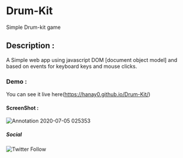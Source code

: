 # Drum-Kit
Simple Drum-kit game

## Description :
A Simple web app using javascript DOM [document object model] and based on events for keyboard keys and mouse clicks.

### Demo :
You can see it live here(https://hanay0.github.io/Drum-Kit/)

#### ScreenShot : 
![Annotation 2020-07-05 025353](https://user-images.githubusercontent.com/30327222/86523342-64ca9e80-be6b-11ea-866d-32ac2e06f275.png)

##### Social
![Twitter Follow](https://img.shields.io/twitter/follow/y_ahanafy90?style=social)
